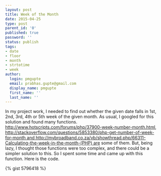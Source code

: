 ```yaml
---
layout: post
title: Week of the Month
date: 2015-04-25
type: post
parent_id: '0'
published: true
password: ''
status: publish
tags:
- date
- floor
- month
- strtotime
- week
author:
  login: pmgupte
  email: prabhas.gupte@gmail.com
  display_name: pmgupte
  first_name: ''
  last_name: ''
---
```

In my project work, I needed to find out whether the given date falls in 1st, 2nd, 3rd, 4th or 5th week of the given month. As usual, I googled for this solution and found many functions. http://www.hotscripts.com/forums/php/37900-week-number-month.html, http://stackoverflow.com/questions/5853380/php-get-number-of-week-for-month and http://mybroadband.co.za/vb/showthread.php/66311-Calculating-the-week-in-the-month-(PHP) are some of them. But, being lazy, I thought those functions were too complex, and there could be a simpler solution to this. So I spent some time and came up with this function. Here is the code.

{% gist 5796418 %}
